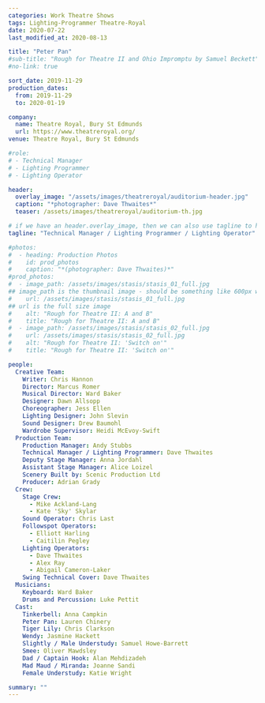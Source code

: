 ```yaml
---
categories: Work Theatre Shows
tags: Lighting-Programmer Theatre-Royal
date: 2020-07-22
last_modified_at: 2020-08-13

title: "Peter Pan"
#sub-title: "Rough for Theatre II and Ohio Impromptu by Samuel Beckett"
#no-link: true

sort_date: 2019-11-29
production_dates:
  from: 2019-11-29
  to: 2020-01-19

company:
  name: Theatre Royal, Bury St Edmunds
  url: https://www.theatreroyal.org/
venue: Theatre Royal, Bury St Edmunds

#role:
# - Technical Manager
# - Lighting Programmer
# - Lighting Operator

header:
  overlay_image: "/assets/images/theatreroyal/auditorium-header.jpg"
  caption: "*photographer: Dave Thwaites*"
  teaser: /assets/images/theatreroyal/auditorium-th.jpg

# if we have an header.overlay_image, then we can also use tagline to highlight my production role(s).  Note: can use MarkDown...:
tagline: "Technical Manager / Lighting Programmer / Lighting Operator"

#photos:
#  - heading: Production Photos
#    id: prod_photos
#    caption: "*(photographer: Dave Thwaites)*"
#prod_photos:
#  - image_path: /assets/images/stasis/stasis_01_full.jpg
## image_path is the thumbnail image - should be something like 600px wide
#    url: /assets/images/stasis/stasis_01_full.jpg
## url is the full size image
#    alt: "Rough for Theatre II: A and B"
#    title: "Rough for Theatre II: A and B"
#  - image_path: /assets/images/stasis/stasis_02_full.jpg
#    url: /assets/images/stasis/stasis_02_full.jpg
#    alt: "Rough for Theatre II: 'Switch on'"
#    title: "Rough for Theatre II: 'Switch on'"

people:
  Creative Team:
    Writer: Chris Hannon
    Director: Marcus Romer
    Musical Director: Ward Baker
    Designer: Dawn Allsopp
    Choreographer: Jess Ellen
    Lighting Designer: John Slevin
    Sound Designer: Drew Baumohl
    Wardrobe Supervisor: Heidi McEvoy-Swift
  Production Team:
    Production Manager: Andy Stubbs
    Technical Manager / Lighting Programmer: Dave Thwaites
    Deputy Stage Manager: Anna Jordahl
    Assistant Stage Manager: Alice Loizel
    Scenery Built by: Scenic Production Ltd
    Producer: Adrian Grady
  Crew:
    Stage Crew:
      - Mike Ackland-Lang
      - Kate 'Sky' Skylar
    Sound Operator: Chris Last
    Followspot Operators:
      - Elliott Harling
      - Caitilin Pegley
    Lighting Operators:
      - Dave Thwaites
      - Alex Ray
      - Abigail Cameron-Laker
    Swing Technical Cover: Dave Thwaites
  Musicians:
    Keyboard: Ward Baker
    Drums and Percussion: Luke Pettit
  Cast:
    Tinkerbell: Anna Campkin
    Peter Pan: Lauren Chinery
    Tiger Lily: Chris Clarkson
    Wendy: Jasmine Hackett
    Slightly / Male Understudy: Samuel Howe-Barrett
    Smee: Oliver Mawdsley
    Dad / Captain Hook: Alan Mehdizadeh
    Mad Maud / Miranda: Joanne Sandi
    Female Understudy: Katie Wright

summary: ""
---
```

